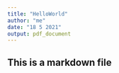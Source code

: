 ```yaml
---
title: "HelloWorld"
author: "me"
date: "18 5 2021"
output: pdf_document
---
```


## This is a markdown file
